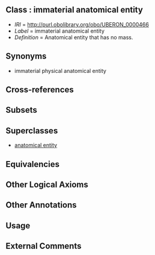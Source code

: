 
## Class : immaterial anatomical entity

 * *IRI* = http://purl.obolibrary.org/obo/UBERON_0000466
 * *Label* = immaterial anatomical entity
 * *Definition* = Anatomical entity that has no mass.

## Synonyms

 * immaterial physical anatomical entity

## Cross-references


## Subsets


## Superclasses

 * [anatomical entity](../../UBERON/62/UBERON_0001062.md)

## Equivalencies


## Other Logical Axioms


## Other Annotations


## Usage


## External Comments

